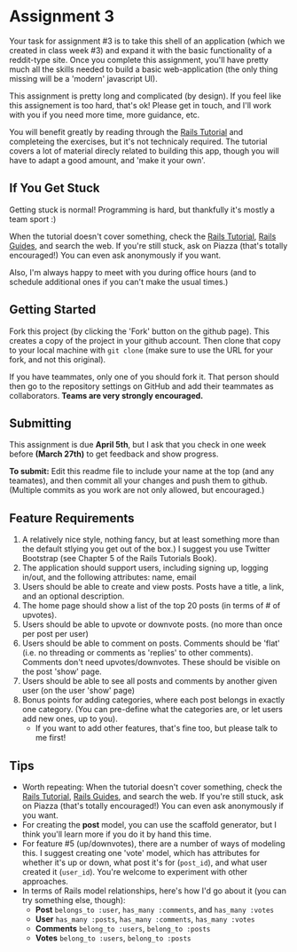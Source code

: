 # Assignment 3

Your task for assignment #3 is to take this shell of an application (which we created in class week #3) and expand it with the basic functionality of a reddit-type site. Once you complete this assignment, you'll have pretty much all the skills needed to build a basic web-application (the only thing missing will be a 'modern' javascript UI).

This assignment is pretty long and complicated (by design). If you feel like this assignement is too hard, that's ok! Please get in touch, and I'll work with you if you need more time, more guidance, etc.

You will benefit greatly by reading through the [Rails Tutorial](http://ruby.railstutorial.org/chapters) and completeing the exercises, but it's not technicaly required. The tutorial covers a lot of material direcly related to building this app, though you will have to adapt a good amount, and 'make it your own'.

## If You Get Stuck

Getting stuck is normal! Programming is hard, but thankfully it's mostly a team sport :)

When the tutorial doesn't cover something, check the [Rails Tutorial](http://ruby.railstutorial.org/chapters), [Rails Guides](http://guides.rubyonrails.org), and search the web. If you're still stuck, ask on Piazza (that's totally encouraged!) You can even ask anonymously if you want.

Also, I'm always happy to meet with you during office hours (and to schedule additional ones if you can't make the usual times.)

## Getting Started

Fork this project (by clicking the 'Fork' button on the github page). This creates a copy of the project in your github account. Then clone that copy to your local machine with `git clone` (make sure to use the URL for your fork, and not this original).

If you have teammates, only one of you should fork it. That person should then go to the repository settings on GitHub and add their teammates as collaborators. **Teams are very strongly encouraged.**

## Submitting

This assignment is due **April 5th**, but I ask that you check in one week before **(March 27th)** to get feedback and show progress. 

**To submit:** Edit this readme file to include your name at the top (and any teamates), and then commit all your changes and push them to github. (Multiple commits as you work are not only allowed, but encouraged.)


## Feature Requirements

1. A relatively nice style, nothing fancy, but at least something more than the default stlying you get out of the box.) I suggest you use Twitter Bootstrap (see Chapter 5 of the Rails Tutorials Book).
2. The application should support users, including signing up, logging in/out, and the following attributes: name, email
3. Users should be able to create and view posts. Posts have a title, a link, and an optional description.
4. The home page should show a list of the top 20 posts (in terms of # of upvotes).
5. Users should be able to upvote or downvote posts. (no more than once per post per user)
6. Users should be able to comment on posts. Comments should be 'flat' (i.e. no threading or comments as 'replies' to other comments). Comments don't need upvotes/downvotes. These should be visible on the post 'show' page.
7. Users should be able to see all posts and comments by another given user (on the user 'show' page)
8. Bonus points for adding categories, where each post belongs in exactly one category. (You can pre-define what the categories are, or let users add new ones, up to you). 
    * If you want to add other features, that's fine too, but please talk to me first!

## Tips

* Worth repeating: When the tutorial doesn't cover something, check the [Rails Tutorial](http://ruby.railstutorial.org/chapters), [Rails Guides](http://guides.rubyonrails.org), and search the web. If you're still stuck, ask on Piazza (that's totally encouraged!) You can even ask anonymously if you want.
* For creating the **post** model, you can use the scaffold generator, but I think you'll learn more if you do it by hand this time.
* For feature #5 (up/downvotes), there are a number of ways of modeling this. I suggest creating one 'vote' model, which has attributes for whether it's up or down, what post it's for (`post_id`), and what user created it (`user_id`). You're welcome to experiment with other approaches.
* In terms of Rails model relationships, here's how I'd go about it (you can try something else, though):
    * **Post** `belongs_to :user`, `has_many :comments`, and `has_many :votes`
    * **User** `has_many :posts`, `has_many :comments`, `has_many :votes`
    * **Comments** `belong_to :users`, `belong_to :posts`
    * **Votes** `belong_to :users`, `belong_to :posts`